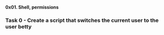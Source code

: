 #### 0x01. Shell, permissions
### Task 0 - Create a script that switches the current user to the user betty
